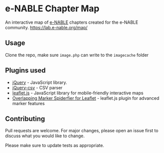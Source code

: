 # e-NABLE Chapter Map
An interactive map of [e-NABLE](https://enablingthefuture.org) chapters created for the e-NABLE community. https://lab.e-nable.org/map/

## Usage
Clone the repo, make sure `image.php` can write to the `imagecache` folder

## Plugins used
- [jQuery](https://jquery.com/) - JavaScript library.
- [jQuery-csv](https://github.com/typeiii/jquery-csv) - CSV parser
- [leaflet.js](https://leafletjs.com/) - JavaScript library for mobile-friendly interactive maps
- [Overlapping Marker Spiderfier for Leaflet](https://github.com/jawj/OverlappingMarkerSpiderfier-Leaflet) - leaflet.js plugin for advanced marker features

## Contributing
Pull requests are welcome. For major changes, please open an issue first to discuss what you would like to change.

Please make sure to update tests as appropriate.
